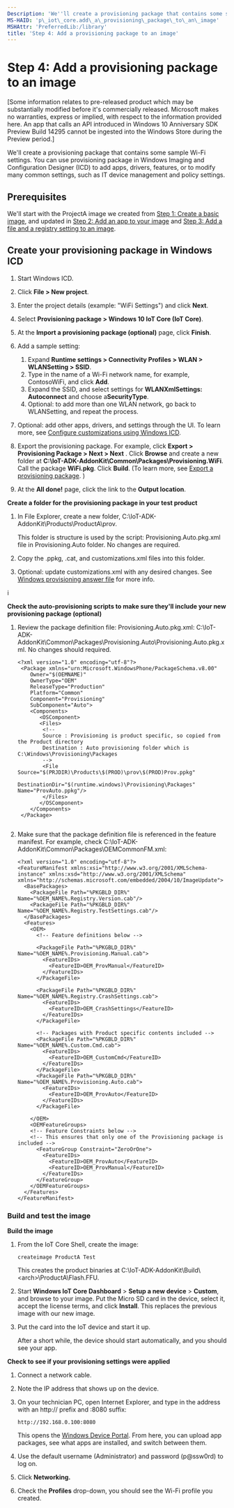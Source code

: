 ```yaml
---
Description: 'We''ll create a provisioning package that contains some sample Wi-Fi settings.'
MS-HAID: 'p\_iot\_core.add\_a\_provisioning\_package\_to\_an\_image'
MSHAttr: 'PreferredLib:/library'
title: 'Step 4: Add a provisioning package to an image'
---
```


# Step 4: Add a provisioning package to an image


\[Some information relates to pre-released product which may be substantially modified before it's commercially released. Microsoft makes no warranties, express or implied, with respect to the information provided here. An app that calls an API introduced in Windows 10 Anniversary SDK Preview Build 14295 cannot be ingested into the Windows Store during the Preview period.\]

We'll create a provisioning package that contains some sample Wi-Fi settings. You can use provisioning package in Windows Imaging and Configuration Designer (ICD) to add apps, drivers, features, or to modify many common settings, such as IT device management and policy settings.

## <span id="Prerequisites"></span><span id="prerequisites"></span><span id="PREREQUISITES"></span>Prerequisites


We'll start with the ProjectA image we created from [Step 1: Create a basic image](create-a-basic-image.md), and updated in [Step 2: Add an app to your image](deploy-your-app-with-a-standard-board.md) and [Step 3: Add a file and a registry setting to an image](add-a-registry-setting-to-an-image.md).

## <span id="Create_your_provisioning_package_in_Windows_ICD"></span><span id="create_your_provisioning_package_in_windows_icd"></span><span id="CREATE_YOUR_PROVISIONING_PACKAGE_IN_WINDOWS_ICD"></span>Create your provisioning package in Windows ICD


1.  Start Windows ICD.
2.  Click **File &gt; New project**.
3.  Enter the project details (example: "WiFi Settings") and click **Next**.
4.  Select **Provisioning package &gt; Windows 10 IoT Core (IoT Core)**.
5.  At the **Import a provisioning package (optional)** page, click **Finish**.
6.  Add a sample setting:
    1.  Expand **Runtime settings &gt; Connectivity Profiles &gt; WLAN &gt; WLANSetting &gt; SSID**.
    2.  Type in the name of a Wi-Fi network name, for example, ContosoWiFi, and click **Add**.
    3.  Expand the SSID, and select settings for **WLANXmlSettings: Autoconnect** and choose a**SecurityType**.
    4.  Optional: to add more than one WLAN network, go back to WLANSetting, and repeat the process.

7.  Optional: add other apps, drivers, and settings through the UI. To learn more, see [Configure customizations using Windows ICD](https://msdn.microsoft.com/library/windows/hardware/dn916109).
8.  Export the provisioning package. For example, click **Export &gt; Provisioning Package &gt; Next &gt; Next** . Click **Browse** and create a new folder at **C:\\IoT-ADK-AddonKit\\Common\\Packages\\Provisioning.WiFi**. Call the package **WiFi.pkg**. Click **Build**. (To learn more, see [Export a provisioning package](https://msdn.microsoft.com/library/windows/hardware/dn916110). )
9.  At the **All done!** page, click the link to the **Output location**.

**Create a folder for the provisioning package in your test product**

1.  In File Explorer, create a new folder, C:\\IoT-ADK-AddonKit\\Products\\ProductA\\prov.

    This folder is structure is used by the script: Provisioning.Auto.pkg.xml file in Provisioning.Auto folder. No changes are required.

2.  Copy the .ppkg, .cat, and customizations.xml files into this folder.
3.  Optional: update customizations.xml with any desired changes. See [Windows provisioning answer file](https://msdn.microsoft.com/library/windows/hardware/dn916153) for more info.

i

**Check the auto-provisioning scripts to make sure they'll include your new provisioning package (optional)**

1.  Review the package definition file: Provisioning.Auto.pkg.xml: C:\\IoT-ADK-AddonKit\\Common\\Packages\\Provisioning.Auto\\Provisioning.Auto.pkg.xml. No changes should required.

    ``` syntax
    <?xml version="1.0" encoding="utf-8"?>
     <Package xmlns="urn:Microsoft.WindowsPhone/PackageSchema.v8.00"
        Owner="$(OEMNAME)"
        OwnerType="OEM"
        ReleaseType="Production"
        Platform="Common"
        Component="Provisioning"
        SubComponent="Auto">
        <Components>
           <OSComponent>
           <Files>
            <!--
            Source : Provisioning is product specific, so copied from the Product directory     
            Destination : Auto provisioning folder which is C:\Windows\Provisioning\Packages
            -->
            <File Source="$(PRJDIR)\Products\$(PROD)\prov\$(PROD)Prov.ppkg"
                    DestinationDir="$(runtime.windows)\Provisioning\Packages" Name="ProvAuto.ppkg"/>
            </Files>
           </OSComponent>
        </Components>
     </Package>
        
    ```

2.  Make sure that the package definition file is referenced in the feature manifest. For example, check C:\\IoT-ADK-AddonKit\\Common\\Packages\\OEMCommonFM.xml:
    ```
    <?xml version="1.0" encoding="utf-8"?>
    <FeatureManifest xmlns:xsi="http://www.w3.org/2001/XMLSchema-instance" xmlns:xsd="http://www.w3.org/2001/XMLSchema" xmlns="http://schemas.microsoft.com/embedded/2004/10/ImageUpdate">
      <BasePackages>
        <PackageFile Path="%PKGBLD_DIR%" Name="%OEM_NAME%.Registry.Version.cab"/>
        <PackageFile Path="%PKGBLD_DIR%" Name="%OEM_NAME%.Registry.TestSettings.cab"/>
      </BasePackages>
      <Features>
        <OEM>
          <!-- Feature definitions below -->
     
          <PackageFile Path="%PKGBLD_DIR%" Name="%OEM_NAME%.Provisioning.Manual.cab">
            <FeatureIDs>
              <FeatureID>OEM_ProvManual</FeatureID>
            </FeatureIDs>
          </PackageFile>
          
          <PackageFile Path="%PKGBLD_DIR%" Name="%OEM_NAME%.Registry.CrashSettings.cab">
            <FeatureIDs>
              <FeatureID>OEM_CrashSettings</FeatureID>
            </FeatureIDs>
          </PackageFile>    

          <!-- Packages with Product specific contents included -->
          <PackageFile Path="%PKGBLD_DIR%" Name="%OEM_NAME%.Custom.Cmd.cab">
            <FeatureIDs>
              <FeatureID>OEM_CustomCmd</FeatureID>
            </FeatureIDs>
          </PackageFile>
          <PackageFile Path="%PKGBLD_DIR%" Name="%OEM_NAME%.Provisioning.Auto.cab">
            <FeatureIDs>
              <FeatureID>OEM_ProvAuto</FeatureID>
            </FeatureIDs>
          </PackageFile>    
          
        </OEM>
        <OEMFeatureGroups>
        <!-- Feature Constraints below -->
        <!-- This ensures that only one of the Provisioning package is included -->
          <FeatureGroup Constraint="ZeroOrOne">
            <FeatureIDs>
              <FeatureID>OEM_ProvAuto</FeatureID>
              <FeatureID>OEM_ProvManual</FeatureID>        
            </FeatureIDs>
          </FeatureGroup>
        </OEMFeatureGroups>
      </Features>
    </FeatureManifest>
    ```

### <span id="Build_and_test_the_image"></span><span id="build_and_test_the_image"></span><span id="BUILD_AND_TEST_THE_IMAGE"></span>Build and test the image

**Build the image**

1.  From the IoT Core Shell, create the image:

    ``` syntax
    createimage ProductA Test
    ```

    This creates the product binaries at C:\\IoT-ADK-AddonKit\\Build\\&lt;arch&gt;\\ProductA\\Flash.FFU.

2.  Start **Windows IoT Core Dashboard** &gt; **Setup a new device** &gt; **Custom**, and browse to your image. Put the Micro SD card in the device, select it, accept the license terms, and click **Install**. This replaces the previous image with our new image.
3.  Put the card into the IoT device and start it up.

    After a short while, the device should start automatically, and you should see your app.

**Check to see if your provisioning settings were applied**

1.  Connect a network cable.
2.  Note the IP address that shows up on the device.
3.  On your technician PC, open Internet Explorer, and type in the address with an http:// prefix and :8080 suffix:

    ``` syntax
    http://192.168.0.100:8080
    ```

    This opens the [Windows Device Portal](http://ms-iot.github.io/content/en-US/win10/tools/DevicePortal.md). From here, you can upload app packages, see what apps are installed, and switch between them.

4.  Use the default username (Administrator) and password (p@ssw0rd) to log on.
5.  Click **Networking.**
6.  Check the **Profiles** drop-down, you should see the Wi-Fi profile you created.

 

 



